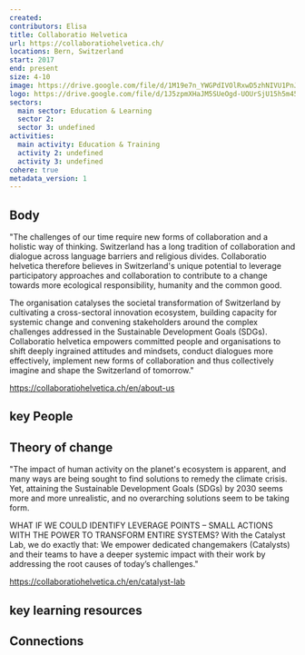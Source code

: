```yaml
---
created:
contributors: Elisa
title: Collaboratio Helvetica
url: https://collaboratiohelvetica.ch/
locations: Bern, Switzerland
start: 2017
end: present
size: 4-10
image: https://drive.google.com/file/d/1M19e7n_YWGPdIVOlRxwD5zhNIVU1PnJW/view?usp=drive_link
logo: https://drive.google.com/file/d/1J5zpmXHaJM5SUeOgd-UOUrSjU15h5m45/view?usp=drive_link
sectors:
  main sector: Education & Learning
  sector 2: 
  sector 3: undefined
activities: 
  main activity: Education & Training
  activity 2: undefined
  activity 3: undefined
cohere: true
metadata_version: 1
---
```



## Body

"The challenges of our time require new forms of collaboration and a holistic way of thinking. Switzerland has a long tradition of collaboration and dialogue across language barriers and religious divides. Collaboratio helvetica therefore believes in Switzerland's unique potential to leverage participatory approaches and collaboration to contribute to a change towards more ecological responsibility, humanity and the common good. 

The organisation catalyses the societal transformation of Switzerland by cultivating a cross-sectoral innovation ecosystem, building capacity for systemic change and convening stakeholders around the complex challenges addressed in the Sustainable Development Goals (SDGs). Collaboratio helvetica empowers committed people and organisations to shift deeply ingrained attitudes and mindsets,  conduct dialogues more effectively, implement new forms of collaboration and thus collectively imagine and shape the Switzerland of tomorrow."

https://collaboratiohelvetica.ch/en/about-us


## key People



## Theory of change

"The impact of human activity on the planet's ecosystem is apparent, and many ways are being sought to find solutions to remedy the climate crisis. Yet, attaining the Sustainable Development Goals (SDGs) by 2030 seems more and more unrealistic, and no overarching solutions seem to be taking form.

WHAT IF WE COULD IDENTIFY LEVERAGE POINTS – SMALL ACTIONS WITH THE POWER TO TRANSFORM ENTIRE SYSTEMS?
With the Catalyst Lab, we do exactly that: We empower dedicated changemakers (Catalysts) and their teams to have a deeper systemic impact with their work by addressing the root causes of today’s challenges."

https://collaboratiohelvetica.ch/en/catalyst-lab

## key learning resources



## Connections




